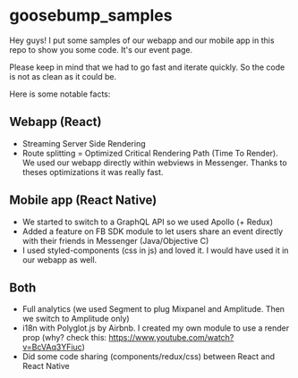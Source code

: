 # goosebump_samples

Hey guys! I put some samples of our webapp and our mobile app in this repo to show you some code. It's our event page.

Please keep in mind that we had to go fast and iterate quickly. So the code is not as clean as it could be.

Here is some notable facts:

## Webapp (React)
- Streaming Server Side Rendering
- Route splitting
= Optimized Critical Rendering Path (Time To Render). We used our webapp directly within webviews in Messenger. Thanks to theses optimizations it was really fast.

## Mobile app (React Native)
- We started to switch to a GraphQL API so we used Apollo (+ Redux)
- Added a feature on FB SDK module to let users share an event directly with their friends in Messenger (Java/Objective C)
- I used styled-components (css in js) and loved it. I would have used it in our webapp as well.

## Both
- Full analytics (we used Segment to plug Mixpanel and Amplitude. Then we switch to Amplitude only)
- i18n with Polyglot.js by Airbnb. I created my own module to use a render prop (why? check this: https://www.youtube.com/watch?v=BcVAq3YFiuc)
- Did some code sharing (components/redux/css) between React and React Native

